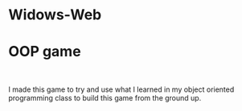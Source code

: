 # Widows-Web
<h1>OOP game</h2> <br>
<p>I made this game to try and use what I learned in my object oriented programming class to build this game from the ground up.
 </p>
